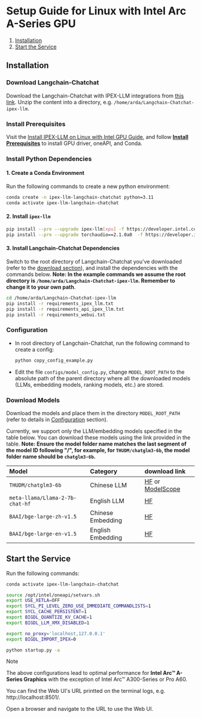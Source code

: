 # Setup Guide for Linux with Intel Arc A-Series GPU

1. [Installation](#installation)
2. [Start the Service](#start-the-service)

## Installation

### Download Langchain-Chatchat

Download the Langchain-Chatchat with IPEX-LLM integrations from [this link](https://github.com/intel-analytics/Langchain-Chatchat/archive/refs/heads/ipex-llm.zip). Unzip the content into a directory, e.g. `/home/arda/Langchain-Chatchat-ipex-llm`. 

### Install Prerequisites

Visit the [Install IPEX-LLM on Linux with Intel GPU Guide](https://ipex-llm.readthedocs.io/en/latest/doc/LLM/Quickstart/install_linux_gpu.html), and follow [**Install Prerequisites**](https://ipex-llm.readthedocs.io/en/latest/doc/LLM/Quickstart/install_linux_gpu.html#install-prerequisites) to install GPU driver, oneAPI, and Conda.  

### Install Python Dependencies

#### 1. Create a Conda Environment
Run the following commands to create a new python environment:
```bash
conda create -n ipex-llm-langchain-chatchat python=3.11
conda activate ipex-llm-langchain-chatchat
```

#### 2.  Install `ipex-llm` 
```bash
pip install --pre --upgrade ipex-llm[xpu] -f https://developer.intel.com/ipex-whl-stable-xpu
pip install --pre --upgrade torchaudio==2.1.0a0  -f https://developer.intel.com/ipex-whl-stable-xpu
```

#### 3. Install Langchain-Chatchat Dependencies 
Switch to the root directory of Langchain-Chatchat you've downloaded (refer to the [download section](#download-langchain-chatchat)), and install the dependencies with the commands below. **Note: In the example commands we assume the root directory is `/home/arda/Langchain-Chatchat-ipex-llm`. Remember to change it to your own path**.
```bash
cd /home/arda/Langchain-Chatchat-ipex-llm
pip install -r requirements_ipex_llm.txt 
pip install -r requirements_api_ipex_llm.txt
pip install -r requirements_webui.txt
```

### Configuration
-  In root directory of Langchain-Chatchat, run the following command to create a config:
    ```bash
    python copy_config_example.py
    ```
- Edit the file `configs/model_config.py`, change `MODEL_ROOT_PATH` to the absolute path of the parent directory where all the downloaded models (LLMs, embedding models, ranking models, etc.) are stored.

### Download Models
Download the models and place them in the directory `MODEL_ROOT_PATH` (refer to details in [Configuration](#configuration) section). 

Currently, we support only the LLM/embedding models specified in the table below. You can download these models using the link provided in the table. **Note: Ensure the model folder name matches the last segment of the model ID following "/", for example, for `THUDM/chatglm3-6b`, the model folder name should be `chatglm3-6b`.**


| Model |Category| download link | 
|:--|:--|:--|
|`THUDM/chatglm3-6b`|Chinese LLM| [HF](https://huggingface.co/THUDM/chatglm3-6b) or [ModelScope](https://www.modelscope.cn/models/ZhipuAI/chatglm3-6b/summary) |
|`meta-llama/Llama-2-7b-chat-hf`|English LLM| [HF](https://huggingface.co/meta-llama/Llama-2-7b-chat-hf) | 
|`BAAI/bge-large-zh-v1.5`|Chinese Embedding| [HF](https://huggingface.co/BAAI/bge-large-zh-v1.5) |
|`BAAI/bge-large-en-v1.5`| English Embedding|[HF](https://huggingface.co/BAAI/bge-large-en-v1.5) |

## Start the Service
Run the following commands:
```bash
conda activate ipex-llm-langchain-chatchat

source /opt/intel/oneapi/setvars.sh
export USE_XETLA=OFF
export SYCL_PI_LEVEL_ZERO_USE_IMMEDIATE_COMMANDLISTS=1
export SYCL_CACHE_PERSISTENT=1
export BIGDL_QUANTIZE_KV_CACHE=1
export BIGDL_LLM_XMX_DISABLED=1

export no_proxy='localhost,127.0.0.1'
export BIGDL_IMPORT_IPEX=0

python startup.py -a
```
>[!Note]
> The above configurations lead to optimal performance for **Intel Arc™ A-Series Graphics** with the exception of Intel Arc™ A300-Series or Pro A60.

You can find the Web UI's URL printted on the terminal logs, e.g. http://localhost:8501/.

Open a browser and navigate to the URL to use the Web UI. 